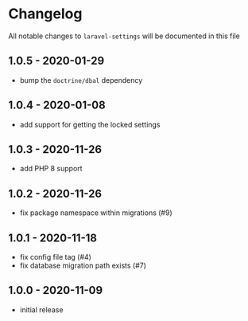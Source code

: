 # Changelog

All notable changes to `laravel-settings` will be documented in this file

## 1.0.5 - 2020-01-29

-  bump the `doctrine/dbal` dependency

## 1.0.4 - 2020-01-08

-  add support for getting the locked settings

## 1.0.3 - 2020-11-26

-  add PHP 8 support

## 1.0.2 - 2020-11-26

- fix package namespace within migrations (#9)

## 1.0.1 - 2020-11-18

- fix config file tag (#4)
- fix database migration path exists (#7)

## 1.0.0 - 2020-11-09

- initial release
